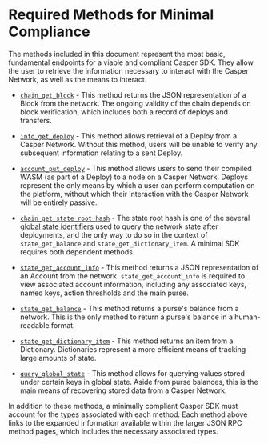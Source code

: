# Required Methods for Minimal Compliance

The methods included in this document represent the most basic, fundamental endpoints for a viable and compliant Casper SDK. They allow the user to retrieve the information necessary to interact with the Casper Network, as well as the means to interact.

* [`chain_get_block`](../json-rpc-informational#chain-get-block) - This method returns the JSON representation of a Block from the network. The ongoing validity of the chain depends on block verification, which includes both a record of deploys and transfers.

* [`info_get_deploy`](../json-rpc-informational#info-get-deploy) - This method allows retrieval of a Deploy from a Casper Network. Without this method, users will be unable to verify any subsequent information relating to a sent Deploy.

* [`account_put_deploy`](../json-rpc-transactional#account-put-deploy) - This method allows users to send their compiled WASM (as part of a Deploy) to a node on a Casper Network. Deploys represent the only means by which a user can perform computation on the platform, without which their interaction with the Casper Network will be entirely passive.

* [`chain_get_state_root_hash`](../json-rpc-informational#chain-get-state-root-hash) - The state root hash is one of the several [global state identifiers](../types_chain#globalstateidentifier) used to query the network state after deployments, and the only way to do so in the context of `state_get_balance` and `state_get_dictionary_item`. A minimal SDK requires both dependent methods.

* [`state_get_account_info`](../json-rpc-informational#state-get-account-info) - This method returns a JSON representation of an Account from the network. `state_get_account_info` is required to view associated account information, including any associated keys, named keys, action thresholds and the main purse.

* [`state_get_balance`](../json-rpc-informational#state-get-balance) - This method returns a purse's balance from a network. This is the only method to return a purse's balance in a human-readable format.

* [`state_get_dictionary_item`](../json-rpc-informational#state-get-dictionary-item) - This method returns an item from a Dictionary. Dictionaries represent a more efficient means of tracking large amounts of state.

* [`query_global_state`](../json-rpc-informational#query-global-state) - This method allows for querying values stored under certain keys in global state. Aside from purse balances, this is the main means of recovering stored data from a Casper Network.

In addition to these methods, a minimally compliant Casper SDK must account for the [types](../types_chain) associated with each method. Each method above links to the expanded information available within the larger JSON RPC method pages, which includes the necessary associated types.
